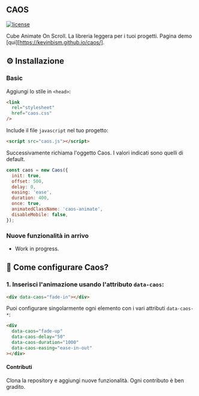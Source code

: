 ## CAOS

[![license][license-image]][license-url]

Cube Animate On Scroll. La libreria leggera per i tuoi progetti. Pagina demo [qui][https://kevinbism.github.io/caos/].

## ⚙ Installazione

### Basic

Aggiungi lo stile in `<head>`:

```html
<link
  rel="stylesheet"
  href="caos.css"
/>
```

Include il file `javascript` nel tuo progetto:

```html
<script src="caos.js"></script>
```

Successivamente richiama l'oggetto Caos. I valori indicati sono quelli di default.

```js
const caos = new Caos({
  init: true,
  offset: 500,
  delay: 0,
  easing: 'ease',
  duration: 400,
  once: true,
  animatedClassName: 'caos-animate',
  disableMobile: false,
});
```

### Nuove funzionalità in arrivo

- Work in progress.

## 🤔 Come configurare Caos?

### 1. Inserisci l'animazione usando l'attributo `data-caos`:

```html
<div data-caos="fade-in"></div>
```

Puoi configurare singolarmente ogni elemento con i vari attributi `data-caos-*`:

```html
<div
  data-caos="fade-up"
  data-caos-delay="50"
  data-caos-duration="1000"
  data-caos-easing="ease-in-out"
></div>
```

#### Contributi

Clona la repository e aggiungi nuove funzionalità. Ogni contributo è ben gradito.

[license-image]: https://img.shields.io/npm/l/destyle.css.svg?style=flat-square
[license-url]: LICENSE

